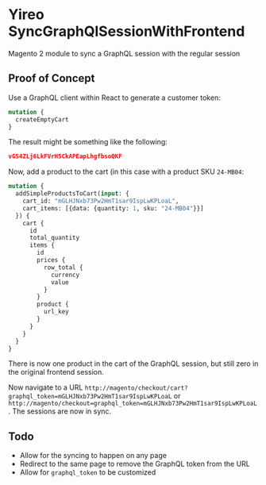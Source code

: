 # Yireo SyncGraphQlSessionWithFrontend
Magento 2 module to sync a GraphQL session with the regular session

## Proof of Concept
Use a GraphQL client within React to generate a customer token:

```graphql
mutation {
  createEmptyCart
}
```

The result might be something like the following:

```json
vGS4ZLj6LkFVrH5CkAPEapLhgfbsoQKF
```

Now, add a product to the cart (in this case with a product SKU `24-MB04`:

```graphql
mutation {
  addSimpleProductsToCart(input: {
    cart_id: "mGLHJNxb73Pw2HmT1sar9IspLwKPLoaL", 
    cart_items: [{data: {quantity: 1, sku: "24-MB04"}}]
  }) {
    cart {
      id
      total_quantity
      items {
        id
        prices {
          row_total {
            currency
            value
          }
        }
        product {
          url_key
        }
      }
    }
  }
}
```

There is now one product in the cart of the GraphQL session, but still zero in the original frontend session.

Now navigate to a URL `http://magento/checkout/cart?graphql_token=mGLHJNxb73Pw2HmT1sar9IspLwKPLoaL` or `http://magento/checkout=graphql_token=mGLHJNxb73Pw2HmT1sar9IspLwKPLoaL`. The sessions are now in sync.

## Todo
- Allow for the syncing to happen on any page
- Redirect to the same page to remove the GraphQL token from the URL
- Allow for `graphql_token` to be customized
